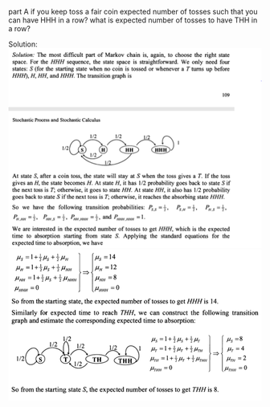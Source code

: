 part A if you keep toss a fair coin
expected number of tosses such that you can have HHH in a row?
what is expected number of tosses to have THH in a row?

Solution:
![alt text](coin_triplets_1.PNG "Solution part 1")
![alt text](coin_triplets_2.PNG "Solution part 2")
